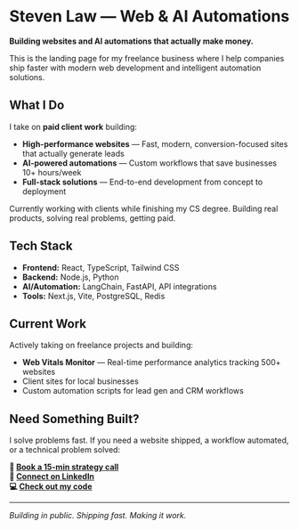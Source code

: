 # Steven Law — Web & AI Automations

**Building websites and AI automations that actually make money.**

This is the landing page for my freelance business where I help companies ship faster with modern web development and intelligent automation solutions.

## What I Do

I take on **paid client work** building:

- **High-performance websites** — Fast, modern, conversion-focused sites that actually generate leads
- **AI-powered automations** — Custom workflows that save businesses 10+ hours/week
- **Full-stack solutions** — End-to-end development from concept to deployment

Currently working with clients while finishing my CS degree. Building real products, solving real problems, getting paid.

## Tech Stack

- **Frontend:** React, TypeScript, Tailwind CSS
- **Backend:** Node.js, Python
- **AI/Automation:** LangChain, FastAPI, API integrations
- **Tools:** Next.js, Vite, PostgreSQL, Redis

## Current Work

Actively taking on freelance projects and building:
- **Web Vitals Monitor** — Real-time performance analytics tracking 500+ websites
- Client sites for local businesses
- Custom automation scripts for lead gen and CRM workflows

## Need Something Built?

I solve problems fast. If you need a website shipped, a workflow automated, or a technical problem solved:

**📅 [Book a 15-min strategy call](https://calendly.com/stelaw469/15-minute-tech-strategy-call)**  
**💼 [Connect on LinkedIn](https://www.linkedin.com/in/steven-law-b918b530b/)**  
**💻 [Check out my code](https://github.com/slaw469)**

---

*Building in public. Shipping fast. Making it work.*

